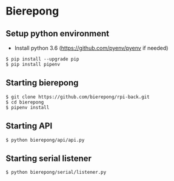 # Bierepong
## Setup python environment
 * Install python 3.6 (https://github.com/pyenv/pyenv if needed)
 ```
$ pip install --upgrade pip
$ pip install pipenv
```

## Starting bierepong
```
$ git clone https://github.com/bierepong/rpi-back.git
$ cd bierepong
$ pipenv install
```

## Starting API
```
$ python bierepong/api/api.py
```
## Starting serial listener
```
$ python bierepong/serial/listener.py
```

